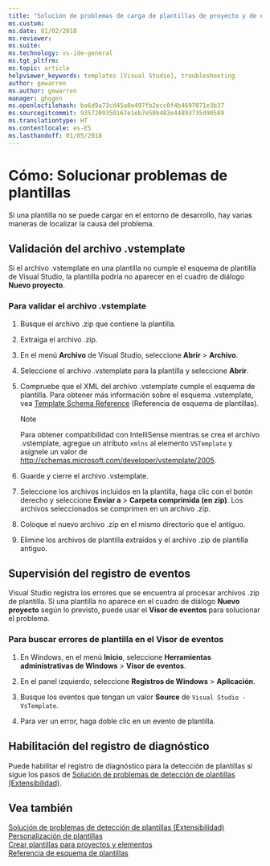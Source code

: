 ```yaml
---
title: "Solución de problemas de carga de plantillas de proyecto y de elemento de Visual Studio | Microsoft Docs"
ms.custom: 
ms.date: 01/02/2018
ms.reviewer: 
ms.suite: 
ms.technology: vs-ide-general
ms.tgt_pltfrm: 
ms.topic: article
helpviewer_keywords: templates [Visual Studio], troubleshooting
author: gewarren
ms.author: gewarren
manager: ghogen
ms.openlocfilehash: ba6d9a73cd45a0e497fb2ecc0f4b4697071e3b37
ms.sourcegitcommit: 9357209350167e1eb7e50b483e44893735d90589
ms.translationtype: HT
ms.contentlocale: es-ES
ms.lasthandoff: 01/05/2018
---
```

# <a name="how-to-troubleshoot-templates"></a>Cómo: Solucionar problemas de plantillas

Si una plantilla no se puede cargar en el entorno de desarrollo, hay varias maneras de localizar la causa del problema.

## <a name="validate-the-vstemplate-file"></a>Validación del archivo .vstemplate

Si el archivo .vstemplate en una plantilla no cumple el esquema de plantilla de Visual Studio, la plantilla podría no aparecer en el cuadro de diálogo **Nuevo proyecto**.

### <a name="to-validate-the-vstemplate-file"></a>Para validar el archivo .vstemplate

1. Busque el archivo .zip que contiene la plantilla.

1. Extraiga el archivo .zip.

1. En el menú **Archivo** de Visual Studio, seleccione **Abrir** > **Archivo**.

1. Seleccione el archivo .vstemplate para la plantilla y seleccione **Abrir**.

1. Compruebe que el XML del archivo .vstemplate cumple el esquema de plantilla. Para obtener más información sobre el esquema .vstemplate, vea [Template Schema Reference](../extensibility/visual-studio-template-schema-reference.md) (Referencia de esquema de plantillas).

    > [!NOTE]
    > Para obtener compatibilidad con IntelliSense mientras se crea el archivo .vstemplate, agregue un atributo `xmlns` al elemento `VSTemplate` y asígnele un valor de http://schemas.microsoft.com/developer/vstemplate/2005.

1. Guarde y cierre el archivo .vstemplate.

1. Seleccione los archivos incluidos en la plantilla, haga clic con el botón derecho y seleccione **Enviar a** > **Carpeta comprimida (en zip)**. Los archivos seleccionados se comprimen en un archivo .zip.

1. Coloque el nuevo archivo .zip en el mismo directorio que el antiguo.

1. Elimine los archivos de plantilla extraídos y el archivo .zip de plantilla antiguo.

## <a name="monitor-the-event-log"></a>Supervisión del registro de eventos

Visual Studio registra los errores que se encuentra al procesar archivos .zip de plantilla. Si una plantilla no aparece en el cuadro de diálogo **Nuevo proyecto** según lo previsto, puede usar el **Visor de eventos** para solucionar el problema.

### <a name="to-locate-template-errors-in-event-viewer"></a>Para buscar errores de plantilla en el Visor de eventos

1. En Windows, en el menú **Inicio**, seleccione **Herramientas administrativas de Windows** > **Visor de eventos**.

1. En el panel izquierdo, seleccione **Registros de Windows** > **Aplicación**.

1. Busque los eventos que tengan un valor **Source** de `Visual Studio - VsTemplate`.

1. Para ver un error, haga doble clic en un evento de plantilla.

## <a name="enable-diagnostic-logging"></a>Habilitación del registro de diagnóstico

Puede habilitar el registro de diagnóstico para la detección de plantillas si sigue los pasos de [Solución de problemas de detección de plantillas (Extensibilidad)](../extensibility/troubleshooting-template-discovery.md).

## <a name="see-also"></a>Vea también

[Solución de problemas de detección de plantillas (Extensibilidad)](../extensibility/troubleshooting-template-discovery.md)  
[Personalización de plantillas](../ide/customizing-project-and-item-templates.md)  
[Crear plantillas para proyectos y elementos](../ide/creating-project-and-item-templates.md)  
[Referencia de esquema de plantillas](../extensibility/visual-studio-template-schema-reference.md)
